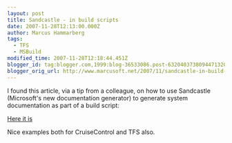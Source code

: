 ```yaml
---
layout: post
title: Sandcastle - in build scripts
date: 2007-11-28T12:13:00.000Z
author: Marcus Hammarberg
tags:
  - TFS
  - MSBuild
modified_time: 2007-11-28T12:18:44.451Z
blogger_id: tag:blogger.com,1999:blog-36533086.post-6320403738094471320
blogger_orig_url: http://www.marcusoft.net/2007/11/sandcastle-in-build-scripts.html
---
```



I
found this article, via a tip from a colleague, on how to use
Sandcastle (Microsoft's new documentation
generator) to generate system documentation as part of a build script:

[Here it
is](http://blog.maartenballiauw.be/post/2007/08/automatically-generate-sandcastle-documentation-using-cruisecontrol-net-or-vsts-team-build.aspx)

Nice examples both for CruiseControl and TFS also.
